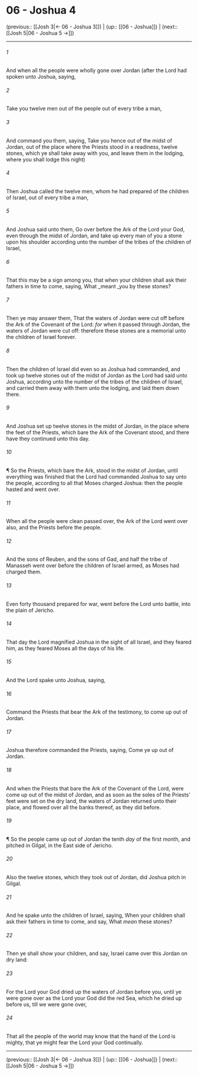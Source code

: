 # 06 - Joshua 4

(previous:: [[Josh 3|← 06 - Joshua 3]]) | (up:: [[06 - Joshua]]) | (next:: [[Josh 5|06 - Joshua 5 →]])

***


###### 1 
And when all the people were wholly gone over Jordan (after the Lord had spoken unto Joshua, saying, 

###### 2 
Take you twelve men out of the people out of every tribe a man, 

###### 3 
And command you them, saying, Take you hence out of the midst of Jordan, out of the place where the Priests stood in a readiness, twelve stones, which ye shall take away with you, and leave them in the lodging, where you shall lodge this night) 

###### 4 
Then Joshua called the twelve men, whom he had prepared of the children of Israel, out of every tribe a man, 

###### 5 
And Joshua said unto them, Go over before the Ark of the Lord your God, even through the midst of Jordan, and take up every man of you a stone upon his shoulder according unto the number of the tribes of the children of Israel, 

###### 6 
That this may be a sign among you, that when your children shall ask their fathers in time to come, saying, What _meant _you by these stones? 

###### 7 
Then ye may answer them, That the waters of Jordan were cut off before the Ark of the Covenant of the Lord: _for_ when it passed through Jordan, the waters of Jordan were cut off: therefore these stones are a memorial unto the children of Israel forever. 

###### 8 
Then the children of Israel did even so as Joshua had commanded, and took up twelve stones out of the midst of Jordan as the Lord had said unto Joshua, according unto the number of the tribes of the children of Israel, and carried them away with them unto the lodging, and laid them down there. 

###### 9 
And Joshua set up twelve stones in the midst of Jordan, in the place where the feet of the Priests, which bare the Ark of the Covenant stood, and there have they continued unto this day. 

###### 10 
¶ So the Priests, which bare the Ark, stood in the midst of Jordan, until everything was finished that the Lord had commanded Joshua to say unto the people, according to all that Moses charged Joshua: then the people hasted and went over. 

###### 11 
When all the people were clean passed over, the Ark of the Lord went over also, and the Priests before the people. 

###### 12 
And the sons of Reuben, and the sons of Gad, and half the tribe of Manasseh went over before the children of Israel armed, as Moses had charged them. 

###### 13 
Even forty thousand prepared for war, went before the Lord unto battle, into the plain of Jericho. 

###### 14 
That day the Lord magnified Joshua in the sight of all Israel, and they feared him, as they feared Moses all the days of his life. 

###### 15 
And the Lord spake unto Joshua, saying, 

###### 16 
Command the Priests that bear the Ark of the testimony, to come up out of Jordan. 

###### 17 
Joshua therefore commanded the Priests, saying, Come ye up out of Jordan. 

###### 18 
And when the Priests that bare the Ark of the Covenant of the Lord, were come up out of the midst of Jordan, and as soon as the soles of the Priests' feet were set on the dry land, the waters of Jordan returned unto their place, and flowed over all the banks thereof, as they did before. 

###### 19 
¶ So the people came up out of Jordan the tenth _day_ of the first month, and pitched in Gilgal, in the East side of Jericho. 

###### 20 
Also the twelve stones, which they took out of Jordan, did Joshua pitch in Gilgal. 

###### 21 
And he spake unto the children of Israel, saying, When your children shall ask their fathers in time to come, and say, What _mean_ these stones? 

###### 22 
Then ye shall show your children, and say, Israel came over this Jordan on dry land: 

###### 23 
For the Lord your God dried up the waters of Jordan before you, until ye were gone over as the Lord your God did the red Sea, which he dried up before us, till we were gone over, 

###### 24 
That all the people of the world may know that the hand of the Lord is mighty, that ye might fear the Lord your God continually.

***

(previous:: [[Josh 3|← 06 - Joshua 3]]) | (up:: [[06 - Joshua]]) | (next:: [[Josh 5|06 - Joshua 5 →]])
